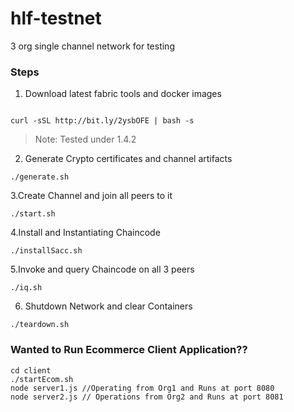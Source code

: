 # hlf-testnet
3 org single channel network for testing

### Steps

1. Download latest fabric tools and docker images

```

curl -sSL http://bit.ly/2ysbOFE | bash -s

```

>Note: Tested under 1.4.2

2. Generate Crypto certificates and channel artifacts

```
./generate.sh
```

3.Create Channel and join all peers to it

```
./start.sh
```

4.Install and Instantiating Chaincode

```
./installSacc.sh
```

5.Invoke and query Chaincode on all 3 peers

```
./iq.sh
```

6. Shutdown Network and clear Containers

```
./teardown.sh
```
### Wanted to Run Ecommerce Client Application??

```
cd client
./startEcom.sh
node server1.js //Operating from Org1 and Runs at port 8080
node server2.js // Operations from Org2 and Runs at port 8081
```
